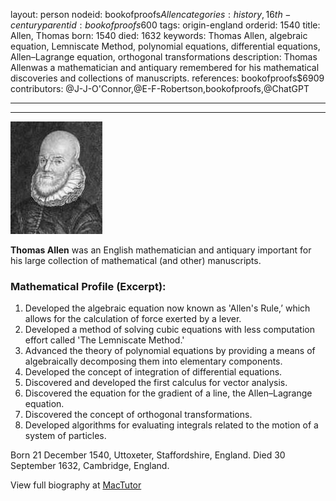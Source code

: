 layout: person
nodeid: bookofproofs$Allen
categories: history,16th-century
parentid: bookofproofs$600
tags: origin-england
orderid: 1540
title: Allen, Thomas
born: 1540
died: 1632
keywords: Thomas Allen, algebraic equation, Lemniscate Method, polynomial equations, differential equations, Allen–Lagrange equation, orthogonal transformations
description: Thomas Allenwas a mathematician and antiquary remembered for his mathematical discoveries and collections of manuscripts.
references: bookofproofs$6909
contributors: @J-J-O'Connor,@E-F-Robertson,bookofproofs,@ChatGPT

---



---

![Allen.jpg](https://github.com/bookofproofs/bookofproofs.github.io/blob/main/_sources/_assets/images/portraits/Allen.jpg?raw=true)

**Thomas Allen** was an English mathematician and antiquary important for his large collection of mathematical (and other) manuscripts.

### Mathematical Profile (Excerpt):
1. Developed the algebraic equation now known as 'Allen's Rule,’ which allows for the calculation of force exerted by a lever.
2. Developed a method of solving cubic equations with less computation effort called 'The Lemniscate Method.'
3. Advanced the theory of polynomial equations by providing a means of algebraically decomposing them into elementary components.
4. Developed the concept of integration of differential equations.
5. Discovered and developed the first calculus for vector analysis.
6. Discovered the equation for the gradient of a line, the Allen–Lagrange equation.
7. Discovered the concept of orthogonal transformations.
8. Developed algorithms for evaluating integrals related to the motion of a system of particles.

Born 21 December 1540, Uttoxeter, Staffordshire, England. Died 30 September 1632, Cambridge, England.

View full biography at [MacTutor](https://mathshistory.st-andrews.ac.uk/Biographies/Allen/)
